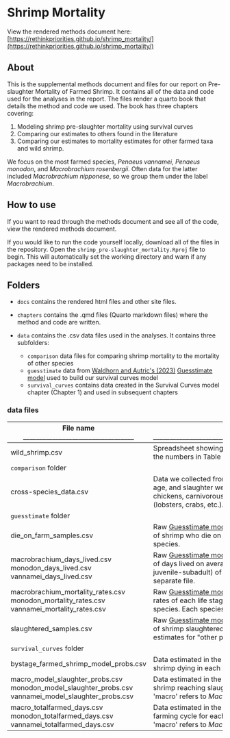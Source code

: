 # Shrimp Mortality

View the rendered methods document here: [https://rethinkpriorities.github.io/shrimp_mortality/](https://rethinkpriorities.github.io/shrimp_mortality/)

## About
This is the supplemental methods document and files for our report on Pre-slaughter Mortality of Farmed Shrimp. It contains all of the data and code used for the analyses in the report.
The files render a quarto book that details the method and code we used. The book has three chapters covering:
1.  Modeling shrimp pre-slaughter mortality using survival curves
2.  Comparing our estimates to others found in the literature
3.  Comparing our estimates to mortality estimates for other farmed taxa and wild shrimp.

We focus on the most farmed species, *Penaeus vannamei*, *Penaeus monodon*, and *Macrobrachium rosenbergii*. Often data for the latter included *Macrobrachium nipponese*, so we group them under the label *Macrobrachium*.

## How to use
If you want to read through the methods document and see all of the code, view the rendered methods document.

If you would like to run the code yourself locally, download all of the files in the repository. Open the `shrimp_pre-slaughter_mortality.Rproj` file to begin. This will automatically set the working directory and warn if any packages need to be installed.

## Folders
- `docs` contains the rendered html files and other site files.

- `chapters` contains the .qmd files (Quarto markdown files) where the method and code are written.

- `data` contains the .csv data files used in the analyses. It contains three subfolders:
   - `comparison` data files for comparing shrimp mortality to the mortality of other species 
   - `guesstimate` data from [Waldhorn and Autric's (2023)](https://doi.org/10.31219/osf.io/b8n3t) [Guesstimate model](https://www.getguesstimate.com/models/21679) used to build our survival curves model
   - `survival_curves` contains data created in the Survival Curves model chapter (Chapter 1) and used in subsequent chapters

### data files 
| File name __________________________________  | Description ____________________________________________________________________  |
|---------------------------------------------|------------------------------------------------------------------------------------------------------------------------------------|
| wild_shrimp.csv | Spreadsheet showing how we calculated wild shrimp mortality from the numbers in Table 11.1 of [Dall et al., 1991](https://doi.org/10.1016/S0065-2881(08)60177-7). |
|                `comparison` folder                                   |                                                                                                                                                                                                                            |
| cross-species_data.csv                                                                               | Data we collected from the literature on mortality rates, slaughter age, and slaughter weight of other farmed species, including chickens, carnivorous fish, insects, and non-shrimp crustaceans (lobsters, crabs, etc.).  |
|               `guesstimate` folder                                                                              |                                                                                                                                                                                                                            |
| die_on_farm_samples.csv                                                                              | Raw [Guesstimate model](https://www.getguesstimate.com/models/21679) estimates (5000 samples) for the number of shrimp who die on farms (including pre-slaughter mortality) by species.                                                                                       |
| macrobrachium_days_lived.csv monodon_days_lived.csv vannamei_days_lived.csv                          | Raw [Guesstimate model](https://www.getguesstimate.com/models/21679) estimates (5000 samples) for the number of days lived on average for each life stage (larval, postlarval, juvenile-subadult) of each species analyzed. Each species is in a separate file.               |
| macrobrachium_mortality_rates.csv         monodon_mortality_rates.csv              vannamei_mortality_rates.csv           | Raw [Guesstimate model](https://www.getguesstimate.com/models/21679) estimates (5000 samples) for the mortality rates of each life stage (larval, postlarval, juvenile-subadult) of each species. Each species is in a separate file.                                         |
| slaughtered_samples.csv                                                                              | Raw [Guesstimate model](https://www.getguesstimate.com/models/21679) estimates (5000 samples) for the number of shrimp slaughtered in 2020 by species. The file includes estimates for "other penaeids," but that data is not analyzed here.                                      |
|              `survival_curves` folder                                                                |                                                                                                                                                                                                                            |
| bystage_farmed_shrimp_model_probs.csv                                                                | Data estimated in the Survival Curves chapter for the probability of a shrimp dying in each life stage. All three taxa are in one file.                                                                                 |
| macro_model_slaughter_probs.csv monodon_model_slaughter_probs.csv vannamei_model_slaughter_probs.csv | Data estimated in the Survival Curves chapter for the probability of a shrimp reaching slaughter age. Each species is in a separate file. 'macro' refers to *Macrobrachium*.                                                 |
| macro_totalfarmed_days.csv monodon_totalfarmed_days.csv vannamei_totalfarmed_days.csv                | Data estimated in the Survival Curves chapter for the length of the farming cycle for each species. Each species is in a separate file. 'macro' refers to *Macrobrachium*.                                                   |


